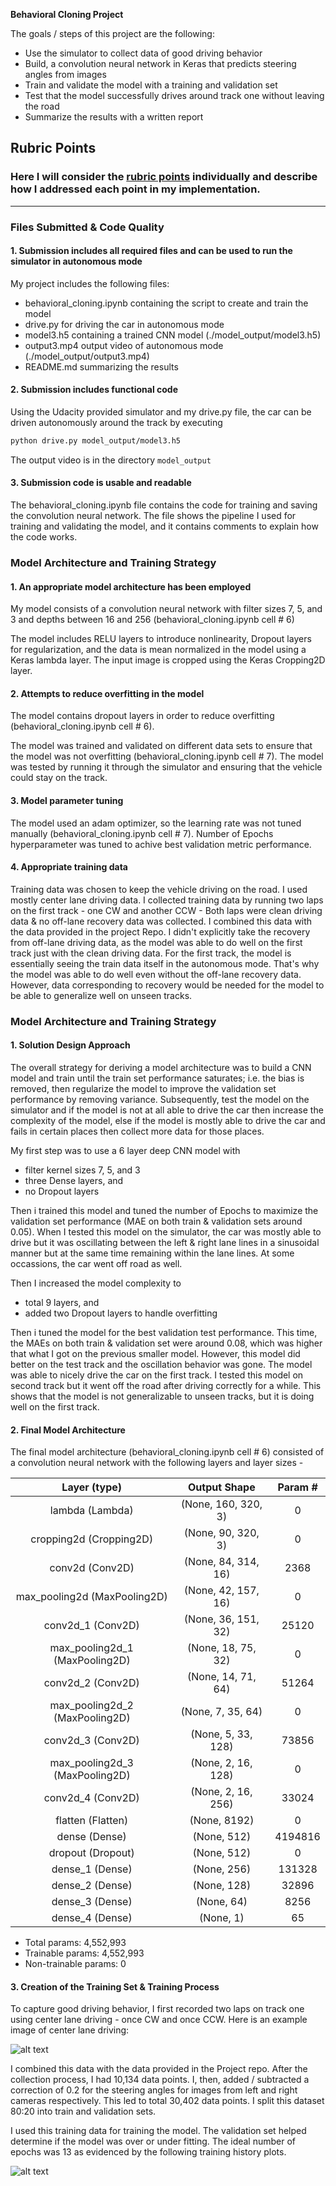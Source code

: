 **Behavioral Cloning Project**

The goals / steps of this project are the following:
* Use the simulator to collect data of good driving behavior
* Build, a convolution neural network in Keras that predicts steering angles from images
* Train and validate the model with a training and validation set
* Test that the model successfully drives around track one without leaving the road
* Summarize the results with a written report


[//]: # (Image References)

[image1]: ./examples/Sample_Train_Images.jpg "Sample Train Images"
[image2]: ./examples/Model_Train_History.jpg "Model Training History"

## Rubric Points
### Here I will consider the [rubric points](https://review.udacity.com/#!/rubrics/432/view) individually and describe how I addressed each point in my implementation.  

---
### Files Submitted & Code Quality

#### 1. Submission includes all required files and can be used to run the simulator in autonomous mode

My project includes the following files:
* behavioral_cloning.ipynb containing the script to create and train the model
* drive.py for driving the car in autonomous mode
* model3.h5 containing a trained CNN model (./model_output/model3.h5)
* output3.mp4 output video of autonomous mode (./model_output/output3.mp4)
* README.md summarizing the results

#### 2. Submission includes functional code
Using the Udacity provided simulator and my drive.py file, the car can be driven autonomously around the track by executing 
```sh
python drive.py model_output/model3.h5
```
The output video is in the directory `model_output`

#### 3. Submission code is usable and readable

The behavioral_cloning.ipynb file contains the code for training and saving the convolution neural network. The file shows the pipeline I used for training and validating the model, and it contains comments to explain how the code works.

### Model Architecture and Training Strategy

#### 1. An appropriate model architecture has been employed

My model consists of a convolution neural network with filter sizes 7, 5, and 3 and depths between 16 and 256 (behavioral_cloning.ipynb cell # 6) 

The model includes RELU layers to introduce nonlinearity, Dropout layers for regularization, and the data is mean normalized in the model using a Keras lambda layer. The input image is cropped using the Keras Cropping2D layer. 

#### 2. Attempts to reduce overfitting in the model

The model contains dropout layers in order to reduce overfitting (behavioral_cloning.ipynb cell # 6). 

The model was trained and validated on different data sets to ensure that the model was not overfitting (behavioral_cloning.ipynb cell # 7). The model was tested by running it through the simulator and ensuring that the vehicle could stay on the track.

#### 3. Model parameter tuning

The model used an adam optimizer, so the learning rate was not tuned manually (behavioral_cloning.ipynb cell # 7). Number of Epochs hyperparameter was tuned to achive best validation metric performance.

#### 4. Appropriate training data

Training data was chosen to keep the vehicle driving on the road. I used mostly center lane driving data. I collected training data by running two laps on the first track - one CW and another CCW - Both laps were clean driving data & no off-lane recovery data was collected. I combined this data with the data provided in the project Repo. I didn't explicitly take the recovery from off-lane driving data, as the model was able to do well on the first track just with the clean driving data. For the first track, the model is essentially seeing the train data itself in the autonomous mode. That's why the model was able to do well even without the off-lane recovery data. However, data corresponding to recovery would be needed for the model to be able to generalize well on unseen tracks. 


### Model Architecture and Training Strategy

#### 1. Solution Design Approach

The overall strategy for deriving a model architecture was to build a CNN model and train until the train set performance saturates; i.e. the bias is removed, then regularize the model to improve the validation set performance by removing variance. Subsequently, test the model on the simulator and if the model is not at all able to drive the car then increase the complexity of the model, else if the model is mostly able to drive the car and fails in certain places then collect more data for those places.

My first step was to use a 6 layer deep CNN model with 
* filter kernel sizes 7, 5, and 3 
* three Dense layers, and 
* no Dropout layers 

Then i trained this model and tuned the number of Epochs to maximize the validation set performance (MAE on both train & validation sets around 0.05). When I tested this model on the simulator, the car was mostly able to drive but it was oscillating between the left & right lane lines in a sinusoidal manner but at the same time remaining within the lane lines. At some occassions, the car went off road as well.

Then I increased the model complexity to 
* total 9 layers, and 
* added two Dropout layers to handle overfitting 

Then i tuned the model for the best validation test performance. This time, the MAEs on both train & validation set were around 0.08, which was higher that what I got on the previous smaller model. However, this model did better on the test track and the oscillation behavior was gone. The model was able to nicely drive the car on the first track. I tested this model on second track but it went off the road after driving correctly for a while. This shows that the model is not generalizable to unseen tracks, but it is doing well on the first track.


#### 2. Final Model Architecture

The final model architecture (behavioral_cloning.ipynb cell # 6) consisted of a convolution neural network with the following layers and layer sizes - 

|       Layer (type)                  |      Output Shape         |      Param #        |
|:-----------------------------------:|:-------------------------:|:-------------------:| 
|   lambda (Lambda)                   |   (None, 160, 320, 3)     |      0              |
|   cropping2d (Cropping2D)           |   (None, 90, 320, 3)      |      0              |
|   conv2d (Conv2D)                   |   (None, 84, 314, 16)     |      2368           |
|   max_pooling2d (MaxPooling2D)      |   (None, 42, 157, 16)     |      0              |
|   conv2d_1 (Conv2D)                 |   (None, 36, 151, 32)     |      25120          |
|   max_pooling2d_1 (MaxPooling2D)    |   (None, 18, 75, 32)      |      0              |
|   conv2d_2 (Conv2D)                 |   (None, 14, 71, 64)      |      51264          |
|   max_pooling2d_2 (MaxPooling2D)    |   (None, 7, 35, 64)       |      0              |
|   conv2d_3 (Conv2D)                 |   (None, 5, 33, 128)      |      73856          |
|   max_pooling2d_3 (MaxPooling2D)    |   (None, 2, 16, 128)      |      0              |
|   conv2d_4 (Conv2D)                 |   (None, 2, 16, 256)      |      33024          |
|   flatten (Flatten)                 |   (None, 8192)            |      0              |
|   dense (Dense)                     |   (None, 512)             |      4194816        |
|   dropout (Dropout)                 |   (None, 512)             |      0              |
|   dense_1 (Dense)                   |   (None, 256)             |      131328         |
|   dense_2 (Dense)                   |   (None, 128)             |      32896          |
|   dense_3 (Dense)                   |   (None, 64)              |      8256           |
|   dense_4 (Dense)                   |   (None, 1)               |      65             |


* Total params: 4,552,993
* Trainable params: 4,552,993
* Non-trainable params: 0


#### 3. Creation of the Training Set & Training Process

To capture good driving behavior, I first recorded two laps on track one using center lane driving - once CW and once CCW. Here is an example image of center lane driving:

![alt text][image1]

I combined this data with the data provided in the Project repo.
After the collection process, I had 10,134 data points. I, then, added / subtracted a correction of 0.2 for the steering angles for images from left and right cameras respectively. This led to total 30,402 data points. I split this dataset 80:20 into train and validation sets.

I used this training data for training the model. The validation set helped determine if the model was over or under fitting. The ideal number of epochs was 13 as evidenced by the following training history plots.

![alt text][image2]

